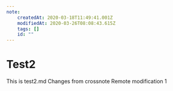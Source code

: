```yaml
---
note:
    createdAt: 2020-03-18T11:49:41.001Z
    modifiedAt: 2020-03-26T08:08:43.615Z
    tags: []
    id: ""
---
```

# Test2

This is test2.md
Changes from crossnote
Remote modification 1

